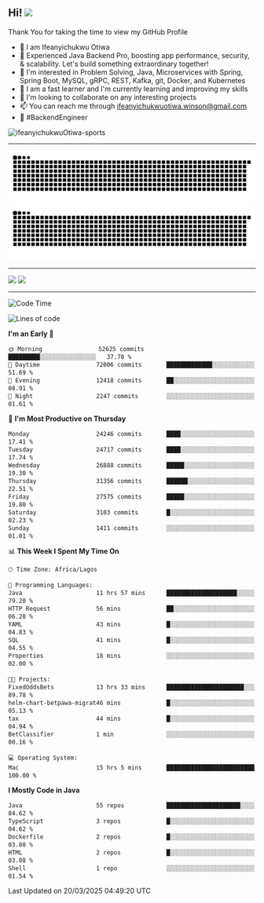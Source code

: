 <!-- BLOG-POST-LIST:START --><!-- BLOG-POST-LIST:END -->

## Hi! <img src="https://media.giphy.com/media/hvRJCLFzcasrR4ia7z/giphy.gif" width="4%"> 

Thank You for taking the time to view my GitHub Profile

- 👋 I am Ifeanyichukwu Otiwa
- 🚀 Experienced Java Backend Pro, boosting app performance, security, & scalability. Let's build something extraordinary together!
- 👀 I'm interested in Problem Solving, Java, Microservices with Spring, Spring Boot, MySQL, gRPC, REST, Kafka, git, Docker, and Kubernetes
- 🌱 I am a fast learner and I'm currently learning and improving my skills
- 💞️ I'm looking to collaborate on any interesting projects
- 📫 You can reach me through ifeanyichukwuotiwa.winson@gmail.com
- 🚀 #BackendEngineer

<p align="left" marginTop="10px"> <img src="https://komarev.com/ghpvc/?username=ifeanyichukwuOtiwa-sports&label=Profile%20views&color=0e75b6&style=for-the-badge" alt="ifeanyichukwuOtiwa-sports" /> </p>

***

<!--🐍📈SNAKEGRAPH / 🌐WEBSITE: https://github.com/Platane/snk -->
![github contribution grid snake animation](https://raw.githubusercontent.com/ifeanyichukwuOtiwa-sports/ifeanyichukwuOtiwa-sports/output/github-contribution-grid-snake-dark.svg#gh-dark-mode-only)![github contribution grid snake animation](https://raw.githubusercontent.com/ifeanyichukwuOtiwa-sports/ifeanyichukwuOtiwa-sports/output/github-contribution-grid-snake.svg#gh-light-mode-only)

***

<p float="left">
  <img float="left" src="https://github-readme-stats.vercel.app/api?username=ifeanyichukwuOtiwa-sports&count_private=true&include_all_commits=true&theme=react&show_icons=true" />
  <img float="right" src="https://github-readme-stats.vercel.app/api/top-langs/?username=ifeanyichukwuOtiwa-sports&layout=compact&show_icons=true&theme=react" /> 
</p>

***



<!--START_SECTION:waka-->
![Code Time](http://img.shields.io/badge/Code%20Time-3%2C554%20hrs%2019%20mins-blue)

![Lines of code](https://img.shields.io/badge/From%20Hello%20World%20I%27ve%20Written-41.4%20million%20lines%20of%20code-blue)

**I'm an Early 🐤** 

```text
🌞 Morning                52625 commits       █████████░░░░░░░░░░░░░░░░   37.78 % 
🌆 Daytime                72006 commits       █████████████░░░░░░░░░░░░   51.69 % 
🌃 Evening                12418 commits       ██░░░░░░░░░░░░░░░░░░░░░░░   08.91 % 
🌙 Night                  2247 commits        ░░░░░░░░░░░░░░░░░░░░░░░░░   01.61 % 
```
📅 **I'm Most Productive on Thursday** 

```text
Monday                   24246 commits       ████░░░░░░░░░░░░░░░░░░░░░   17.41 % 
Tuesday                  24717 commits       ████░░░░░░░░░░░░░░░░░░░░░   17.74 % 
Wednesday                26888 commits       █████░░░░░░░░░░░░░░░░░░░░   19.30 % 
Thursday                 31356 commits       ██████░░░░░░░░░░░░░░░░░░░   22.51 % 
Friday                   27575 commits       █████░░░░░░░░░░░░░░░░░░░░   19.80 % 
Saturday                 3103 commits        █░░░░░░░░░░░░░░░░░░░░░░░░   02.23 % 
Sunday                   1411 commits        ░░░░░░░░░░░░░░░░░░░░░░░░░   01.01 % 
```


📊 **This Week I Spent My Time On** 

```text
🕑︎ Time Zone: Africa/Lagos

💬 Programming Languages: 
Java                     11 hrs 57 mins      ████████████████████░░░░░   79.20 % 
HTTP Request             56 mins             ██░░░░░░░░░░░░░░░░░░░░░░░   06.28 % 
YAML                     43 mins             █░░░░░░░░░░░░░░░░░░░░░░░░   04.83 % 
SQL                      41 mins             █░░░░░░░░░░░░░░░░░░░░░░░░   04.55 % 
Properties               18 mins             ░░░░░░░░░░░░░░░░░░░░░░░░░   02.00 % 

🐱‍💻 Projects: 
FixedOddsBets            13 hrs 33 mins      ██████████████████████░░░   89.78 % 
helm-chart-betpawa-migrat46 mins             █░░░░░░░░░░░░░░░░░░░░░░░░   05.13 % 
tax                      44 mins             █░░░░░░░░░░░░░░░░░░░░░░░░   04.94 % 
BetClassifier            1 min               ░░░░░░░░░░░░░░░░░░░░░░░░░   00.16 % 

💻 Operating System: 
Mac                      15 hrs 5 mins       █████████████████████████   100.00 % 
```

**I Mostly Code in Java** 

```text
Java                     55 repos            █████████████████████░░░░   84.62 % 
TypeScript               3 repos             █░░░░░░░░░░░░░░░░░░░░░░░░   04.62 % 
Dockerfile               2 repos             █░░░░░░░░░░░░░░░░░░░░░░░░   03.08 % 
HTML                     2 repos             █░░░░░░░░░░░░░░░░░░░░░░░░   03.08 % 
Shell                    1 repo              ░░░░░░░░░░░░░░░░░░░░░░░░░   01.54 % 
```




 Last Updated on 20/03/2025 04:49:20 UTC
<!--END_SECTION:waka-->

<!--
<p align="center">
![trophy](https://github-profile-trophy.vercel.app/?username=ifeanyichukwuOtiwa-sports&theme=onedark) (https://github.com/ryo-ma/github-profile-trophy)
</p>
-->

<!---
ifeanyi-otiwa/ifeanyi-otiwa is a ✨ special ✨ repository because its `README.md` (this file) appears on your GitHub profile.
You can click the Preview link to take a look at your changes.
--->
